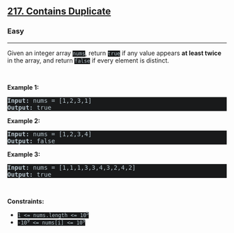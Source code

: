 <h2><a href="https://leetcode.com/problems/contains-duplicate/">217. Contains Duplicate</a></h2><h3>Easy</h3><hr><div><p>Given an integer array <code style="background-color: rgb(25, 26, 27) !important; color: rgb(183, 198, 205) !important;">nums</code>, return <code style="background-color: rgb(25, 26, 27) !important; color: rgb(183, 198, 205) !important;">true</code> if any value appears <strong>at least twice</strong> in the array, and return <code style="background-color: rgb(25, 26, 27) !important; color: rgb(183, 198, 205) !important;">false</code> if every element is distinct.</p>

<p>&nbsp;</p>
<p><strong>Example 1:</strong></p>
<pre style="background-color: rgb(25, 26, 27) !important; color: rgb(183, 198, 206) !important;"><strong>Input:</strong> nums = [1,2,3,1]
<strong>Output:</strong> true
</pre><p><strong>Example 2:</strong></p>
<pre style="background-color: rgb(25, 26, 27) !important; color: rgb(183, 198, 206) !important;"><strong>Input:</strong> nums = [1,2,3,4]
<strong>Output:</strong> false
</pre><p><strong>Example 3:</strong></p>
<pre style="background-color: rgb(25, 26, 27) !important; color: rgb(183, 198, 206) !important;"><strong>Input:</strong> nums = [1,1,1,3,3,4,3,2,4,2]
<strong>Output:</strong> true
</pre>
<p>&nbsp;</p>
<p><strong>Constraints:</strong></p>

<ul>
	<li><code style="background-color: rgb(25, 26, 27) !important; color: rgb(183, 198, 205) !important;">1 &lt;= nums.length &lt;= 10<sup>5</sup></code></li>
	<li><code style="background-color: rgb(25, 26, 27) !important; color: rgb(183, 198, 205) !important;">-10<sup>9</sup> &lt;= nums[i] &lt;= 10<sup>9</sup></code></li>
</ul>
</div>